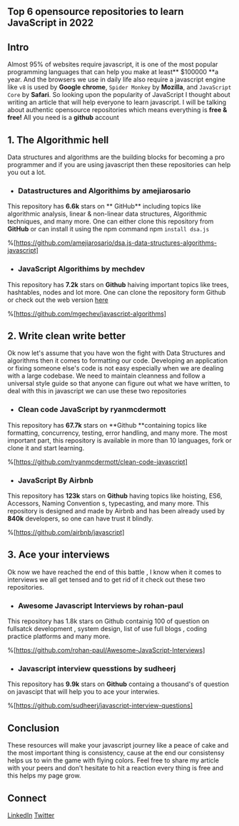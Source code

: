 ## Top 6 opensource repositories to learn JavaScript in 2022

## Intro 

Almost 95% of websites require javascript, it is one of the most popular programming languages that can help you make at least** $100000 **a year. And the browsers we use in daily life also require a javascript engine like `v8` is used by **Google chrome**, `Spider Monkey` by **Mozilla**, and `JavaScript Core` by **Safari**. So looking upon the popularity of JavaScript I thought about writing an article that will help everyone to learn javascript. I will be talking about authentic opensource repositories  which means everything is **free & free!** All you need is a **github** account 
## 1. The Algorithmic hell 
Data structures and algorithms are the building blocks for becoming a pro programmer and if you are using javascript then these repositories can help you out a lot. 

 -   ### Datastructures and Algorithims by **amejiarosario**
This repository has **6.6k** stars on ** GitHub** including topics like algorithmic analysis, linear & non-linear data structures, Algorithmic techniques, and many more. One can either clone this repository from **GitHub** or can install it using the npm command npm `install dsa.js`

%[https://github.com/amejiarosario/dsa.js-data-structures-algorithms-javascript]

- ### JavaScript Algorithims by mechdev 
This repository has **7.2k** stars on **Github** haiving important topics like trees, hashtables, nodes and lot more. One can clone the repository form Github or check out the web version  [here](https://mgechev.github.io/javascript-algorithms/)

%[https://github.com/mgechev/javascript-algorithms]

## 2. Write clean write better

Ok now let's assume that you have won the fight with Data Structures and algorithms then it comes to formatting our code. Developing an application or fixing someone else's code is not easy especially when we are dealing with a large codebase. We need to maintain cleanness and follow a universal style guide  so that anyone can figure out what we have written, to deal with this in javascript we can use these two repositories 


- ### Clean code JavaScript by ryanmcdermott
This repository has **67.7k** stars on **Github **containing topics like formatting, concurrency, testing, error handling, and many more. The most important part, this repository is available in more than 10 languages, fork or clone it and start learning.

%[https://github.com/ryanmcdermott/clean-code-javascript]


- ### JavaScript By Airbnb 
This repository has **123k** stars on **Github** having topics like hoisting, ES6, Accessors, Naming Convention s, typecasting, and many more. This repository is designed and made by Airbnb and has been already used by **840k** developers, so one can have trust it blindly.

%[https://github.com/airbnb/javascript]

## 3. Ace your interviews
 Ok now we have reached the end of this battle , I know when it comes to interviews we all get tensed and to get rid of it  check out these two repositories. 
- ###  Awesome Javascript Interviews by rohan-paul 
This repository has 1.8k stars on Github containig 100 of question on fullsatck development , system design, list of use full blogs , coding practice platforms and many more. 

%[https://github.com/rohan-paul/Awesome-JavaScript-Interviews]

- ### Javascript interview quesstions by sudheerj 
 
This repository has **9.9k** stars on **Github** containg a thousand's of question on javascipt that will  help you to ace your interwies.

%[https://github.com/sudheerj/javascript-interview-questions]



## Conclusion 
These resources will make your javascript journey like a peace of cake and the most important thing is consistency, cause at the end our consistensy helps us to win  the game with flying colors. Feel free to share my article with your peers and don't hesitate to hit a reaction every thing is free and this helps my page grow. 

## Connect 
[LinkedIn](https://www.linkedin.com/in/kumar009/) [Twitter](https://twitter.com/kumarkalyan_)






